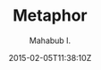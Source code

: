 ---
title: "Metaphor"
github: https://github.com/prio101/metaphor-jekyll
demo: http://mahabubislam.me
author: Mahabub I.

ssg:
  - Jekyll
cms:
  - No Cms
date: 2015-02-05T11:38:10Z
github_branch: master
stale: true
---